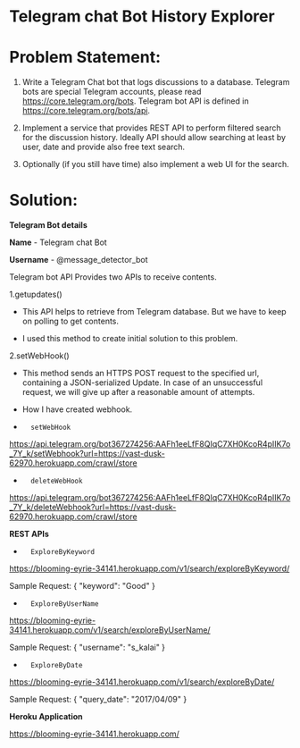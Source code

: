 # Telegram chat Bot History Explorer

# Problem Statement:
1. Write a Telegram Chat bot that logs discussions to a database. Telegram bots are special Telegram accounts, please read https://core.telegram.org/bots. Telegram bot API is defined in https://core.telegram.org/bots/api.

2. Implement a service that provides REST API to perform filtered search for the discussion history. Ideally API should allow searching at least by user, date and provide also free text search.

3. Optionally (if you still have time) also implement a web UI for the search.

# Solution:

**Telegram Bot details**

**Name** - Telegram chat Bot

**Username** - @message_detector_bot

Telegram bot API Provides two APIs to receive contents.

1.getupdates()
  - This API helps to retrieve from Telegram database. But we have to keep on polling to get contents.
  
  - I used this method to create initial solution to this problem.
  
2.setWebHook()
-  This method sends an HTTPS POST request to the specified url, containing a JSON-serialized Update. In case of an unsuccessful request, we will give up after a reasonable amount of attempts.

-  How I have created webhook.
-       setWebHook
https://api.telegram.org/bot367274256:AAFh1eeLfF8QIqC7XH0KcoR4pIIK7o_7Y_k/setWebhook?url=https://vast-dusk-62970.herokuapp.com/crawl/store

-       deleteWebHook
https://api.telegram.org/bot367274256:AAFh1eeLfF8QIqC7XH0KcoR4pIIK7o_7Y_k/deleteWebhook?url=https://vast-dusk-62970.herokuapp.com/crawl/store

**REST APIs**

-       ExploreByKeyword 
https://blooming-eyrie-34141.herokuapp.com/v1/search/exploreByKeyword/

Sample Request:
{
"keyword": "Good"
}


-       ExploreByUserName 
https://blooming-eyrie-34141.herokuapp.com/v1/search/exploreByUserName/

Sample Request:
{
"username": "s_kalai"
}


-       ExploreByDate

https://blooming-eyrie-34141.herokuapp.com/v1/search/exploreByDate/

Sample Request:
{
"query_date": "2017/04/09"
}


**Heroku Application** 

https://blooming-eyrie-34141.herokuapp.com/
